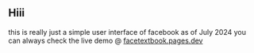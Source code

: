 ## Hiii 
this is really just a simple user interface of facebook as of July 2024 
you can always check the live demo @  [facetextbook.pages.dev](https://facetextbook.pages.dev/)
